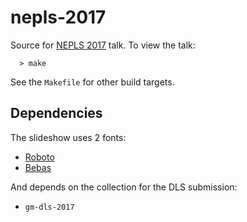 nepls-2017
===

Source for [NEPLS 2017](http://www.nepls.org/Events/30/) talk.
To view the talk:

```
  > make
```

See the `Makefile` for other build targets.


Dependencies
---

The slideshow uses 2 fonts:

- [Roboto](https://www.google.com/design/spec/resources/roboto-noto-fonts.html)
- [Bebas](http://www.fontfabric.com/bebas-neue/)


And depends on the collection for the DLS submission:

- `gm-dls-2017`
